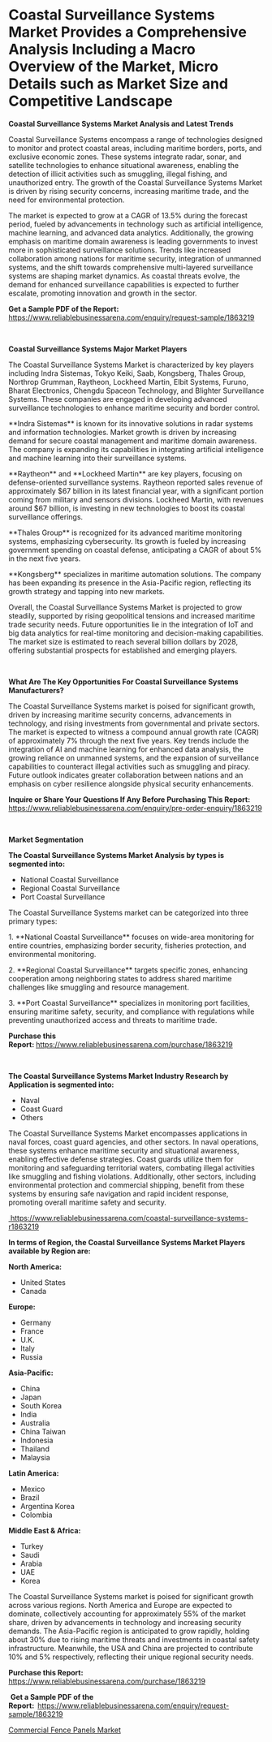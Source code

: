<p><h1>Coastal Surveillance Systems Market Provides a Comprehensive Analysis Including a Macro Overview of the Market, Micro Details such as Market Size and Competitive Landscape</h1></p><p><strong>Coastal Surveillance Systems Market Analysis and Latest Trends</strong></p>
<p><p>Coastal Surveillance Systems encompass a range of technologies designed to monitor and protect coastal areas, including maritime borders, ports, and exclusive economic zones. These systems integrate radar, sonar, and satellite technologies to enhance situational awareness, enabling the detection of illicit activities such as smuggling, illegal fishing, and unauthorized entry. The growth of the Coastal Surveillance Systems Market is driven by rising security concerns, increasing maritime trade, and the need for environmental protection. </p><p>The market is expected to grow at a CAGR of 13.5% during the forecast period, fueled by advancements in technology such as artificial intelligence, machine learning, and advanced data analytics. Additionally, the growing emphasis on maritime domain awareness is leading governments to invest more in sophisticated surveillance solutions. Trends like increased collaboration among nations for maritime security, integration of unmanned systems, and the shift towards comprehensive multi-layered surveillance systems are shaping market dynamics. As coastal threats evolve, the demand for enhanced surveillance capabilities is expected to further escalate, promoting innovation and growth in the sector.</p></p>
<p><strong>Get a Sample PDF of the Report:&nbsp;</strong> <a href="https://www.reliablebusinessarena.com/enquiry/request-sample/1863219?utm_campaign=3218&utm_medium=2&utm_source=Github&utm_content=ia&utm_term=10042025&utm_id=coastal-surveillance-systems">https://www.reliablebusinessarena.com/enquiry/request-sample/1863219</a></p>
<p>&nbsp;</p>
<p><strong>Coastal Surveillance Systems Major Market Players</strong></p>
<p><p>The Coastal Surveillance Systems Market is characterized by key players including Indra Sistemas, Tokyo Keiki, Saab, Kongsberg, Thales Group, Northrop Grumman, Raytheon, Lockheed Martin, Elbit Systems, Furuno, Bharat Electronics, Chengdu Spaceon Technology, and Blighter Surveillance Systems. These companies are engaged in developing advanced surveillance technologies to enhance maritime security and border control.</p><p>**Indra Sistemas** is known for its innovative solutions in radar systems and information technologies. Market growth is driven by increasing demand for secure coastal management and maritime domain awareness. The company is expanding its capabilities in integrating artificial intelligence and machine learning into their surveillance systems.</p><p>**Raytheon** and **Lockheed Martin** are key players, focusing on defense-oriented surveillance systems. Raytheon reported sales revenue of approximately $67 billion in its latest financial year, with a significant portion coming from military and sensors divisions. Lockheed Martin, with revenues around $67 billion, is investing in new technologies to boost its coastal surveillance offerings.</p><p>**Thales Group** is recognized for its advanced maritime monitoring systems, emphasizing cybersecurity. Its growth is fueled by increasing government spending on coastal defense, anticipating a CAGR of about 5% in the next five years.</p><p>**Kongsberg** specializes in maritime automation solutions. The company has been expanding its presence in the Asia-Pacific region, reflecting its growth strategy and tapping into new markets.</p><p>Overall, the Coastal Surveillance Systems Market is projected to grow steadily, supported by rising geopolitical tensions and increased maritime trade security needs. Future opportunities lie in the integration of IoT and big data analytics for real-time monitoring and decision-making capabilities. The market size is estimated to reach several billion dollars by 2028, offering substantial prospects for established and emerging players.</p></p>
<p>&nbsp;</p>
<p><strong>What Are The Key Opportunities For Coastal Surveillance Systems Manufacturers?</strong></p>
<p><p>The Coastal Surveillance Systems market is poised for significant growth, driven by increasing maritime security concerns, advancements in technology, and rising investments from governmental and private sectors. The market is expected to witness a compound annual growth rate (CAGR) of approximately 7% through the next five years. Key trends include the integration of AI and machine learning for enhanced data analysis, the growing reliance on unmanned systems, and the expansion of surveillance capabilities to counteract illegal activities such as smuggling and piracy. Future outlook indicates greater collaboration between nations and an emphasis on cyber resilience alongside physical security enhancements.</p></p>
<p><strong>Inquire or Share Your Questions If Any Before Purchasing This Report:</strong> <a href="https://www.reliablebusinessarena.com/enquiry/pre-order-enquiry/1863219?utm_campaign=3218&utm_medium=2&utm_source=Github&utm_content=ia&utm_term=10042025&utm_id=coastal-surveillance-systems">https://www.reliablebusinessarena.com/enquiry/pre-order-enquiry/1863219</a></p>
<p>&nbsp;</p>
<p><strong>Market Segmentation</strong></p>
<p><strong>The Coastal Surveillance Systems Market Analysis by types is segmented into:</strong></p>
<p><ul><li>National Coastal Surveillance</li><li>Regional Coastal Surveillance</li><li>Port Coastal Surveillance</li></ul></p>
<p><p>The Coastal Surveillance Systems market can be categorized into three primary types: </p><p>1. **National Coastal Surveillance** focuses on wide-area monitoring for entire countries, emphasizing border security, fisheries protection, and environmental monitoring.</p><p>  </p><p>2. **Regional Coastal Surveillance** targets specific zones, enhancing cooperation among neighboring states to address shared maritime challenges like smuggling and resource management.</p><p>3. **Port Coastal Surveillance** specializes in monitoring port facilities, ensuring maritime safety, security, and compliance with regulations while preventing unauthorized access and threats to maritime trade.</p></p>
<p><strong>Purchase this Report:&nbsp;</strong><a href="https://www.reliablebusinessarena.com/purchase/1863219?utm_campaign=3218&utm_medium=2&utm_source=Github&utm_content=ia&utm_term=10042025&utm_id=coastal-surveillance-systems">https://www.reliablebusinessarena.com/purchase/1863219</a></p>
<p>&nbsp;</p>
<p><strong>The Coastal Surveillance Systems Market Industry Research by Application is segmented into:</strong></p>
<p><ul><li>Naval</li><li>Coast Guard</li><li>Others</li></ul></p>
<p><p>The Coastal Surveillance Systems Market encompasses applications in naval forces, coast guard agencies, and other sectors. In naval operations, these systems enhance maritime security and situational awareness, enabling effective defense strategies. Coast guards utilize them for monitoring and safeguarding territorial waters, combating illegal activities like smuggling and fishing violations. Additionally, other sectors, including environmental protection and commercial shipping, benefit from these systems by ensuring safe navigation and rapid incident response, promoting overall maritime safety and security.</p></p>
<p><a href="https://www.reliablebusinessarena.com/coastal-surveillance-systems-r1863219?utm_campaign=3218&utm_medium=2&utm_source=Github&utm_content=ia&utm_term=10042025&utm_id=coastal-surveillance-systems">&nbsp;https://www.reliablebusinessarena.com/coastal-surveillance-systems-r1863219</a></p>
<p><strong>In terms of Region, the Coastal Surveillance Systems Market Players available by Region are:</strong></p>
<p>
    <p> <strong> North America: </strong>
        <ul>
            <li>United States</li>
            <li>Canada</li>
        </ul>
        </p> 
    <p> <strong> Europe: </strong>
        <ul>
            <li>Germany</li>
            <li>France</li>
            <li>U.K.</li>
            <li>Italy</li>
            <li>Russia</li>
        </ul>
        </p> 
    <p> <strong> Asia-Pacific: </strong>
        <ul>
            <li>China</li>
            <li>Japan</li>
            <li>South Korea</li>
            <li>India</li>
            <li>Australia</li>
            <li>China Taiwan</li>
            <li>Indonesia</li>
            <li>Thailand</li>
            <li>Malaysia</li>
        </ul>
        </p> 
    <p> <strong> Latin America: </strong>
        <ul>
            <li>Mexico</li>
            <li>Brazil</li>
            <li>Argentina Korea</li>
            <li>Colombia</li>
        </ul>
        </p> 
    <p> <strong> Middle East & Africa: </strong>
        <ul>
            <li>Turkey</li>
            <li>Saudi</li>
            <li>Arabia</li>
            <li>UAE</li>
            <li>Korea</li>
        </ul>
    </p>
    </p>
<p><p>The Coastal Surveillance Systems market is poised for significant growth across various regions. North America and Europe are expected to dominate, collectively accounting for approximately 55% of the market share, driven by advancements in technology and increasing security demands. The Asia-Pacific region is anticipated to grow rapidly, holding about 30% due to rising maritime threats and investments in coastal safety infrastructure. Meanwhile, the USA and China are projected to contribute 10% and 5% respectively, reflecting their unique regional security needs.</p></p>
<p><strong>Purchase this Report: </strong><a href="https://www.reliablebusinessarena.com/purchase/1863219?utm_campaign=3218&utm_medium=2&utm_source=Github&utm_content=ia&utm_term=10042025&utm_id=coastal-surveillance-systems">https://www.reliablebusinessarena.com/purchase/1863219</a></p>
<p>&nbsp;<strong>Get a Sample PDF of the Report:&nbsp;&nbsp;</strong><a href="https://www.reliablebusinessarena.com/enquiry/request-sample/1863219?utm_campaign=3218&utm_medium=2&utm_source=Github&utm_content=ia&utm_term=10042025&utm_id=coastal-surveillance-systems">https://www.reliablebusinessarena.com/enquiry/request-sample/1863219</a></p>
<p><strong></strong></p>
<p><p><a href="https://github.com/pupunhez/Market-Research-Report-List-1/blob/main/commercial-fence-panels-market.md?utm_campaign=3218&utm_medium=2&utm_source=Github&utm_content=ia&utm_term=10042025&utm_id=coastal-surveillance-systems">Commercial Fence Panels Market</a></p></p>